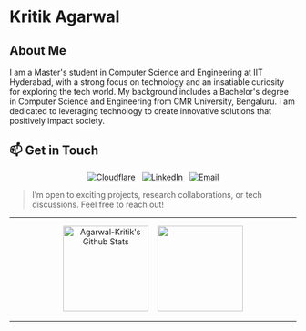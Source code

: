 # Kritik Agarwal

## About Me

I am a Master's student in Computer Science and Engineering at IIT Hyderabad, with a strong focus on technology and an insatiable curiosity for exploring the tech world. My background includes a Bachelor's degree in Computer Science and Engineering from CMR University, Bengaluru. I am dedicated to leveraging technology to create innovative solutions that positively impact society.

## 📫 Get in Touch
<p align="center">
  <a href="https://agarwalkritik.pages.dev">
    <img src="https://img.shields.io/badge/Kritik_Agarwal_CV-F38020?logo=Cloudflare&logoColor=white" alt="Cloudflare">
  </a> &nbsp;
    <a href="https://linkedin.com/in/AgarwalKritik">
    <img src="https://custom-icon-badges.demolab.com/badge/LinkedIn-0A66C2?logo=linkedin-white&logoColor=fff" alt="LinkedIn">
  </a> &nbsp;
  <a href="mailto:kritikagarwal@ymail.com">
    <img src="https://img.shields.io/badge/Email-D14836?logo=gmail&logoColor=white" alt="Email">
  </a>
</p>


> I’m open to exciting projects, research collaborations, or tech discussions. Feel free to reach out!

---

<p align="center">
  <a href="https://www.github.com/AgarwalKritik"><img height="150px" alt="Agarwal-Kritik's Github Stats" src="https://github-readme-stats.vercel.app/api?username=AgarwalKritik&show_icons=true&hide_border=true&include_all_commits=true&theme=chartreuse-dark"></a> &nbsp;&nbsp;
  <a href="https://www.github.com/AgarwalKritik"><img height="150px" src="https://github-readme-stats.vercel.app/api/top-langs/?username=AgarwalKritik&layout=compact&exclude_repo=github-readme-stats,AgarwalKritik.github.io,AgarwalKritik&hide_border=true&theme=chartreuse-dark"></a>
</p>

---

